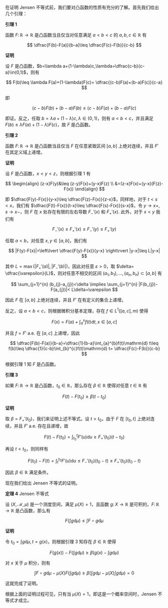 在证明 Jensen 不等式前，我们要对凸函数的性质有充分的了解。首先我们给出几个引理：

**引理 1**

函数 $F\colon \mathbb{R}\to \mathbb{R}$ 是凸函数当且仅当对任意满足 $a<b<c$ 的 $a,b,c \in \mathbb{R}$ 有

$$
\dfrac{F(b)-F(a)}{b-a}\leq \dfrac{F(c)-F(b)}{c-b}
$$

**证明**

设 $F$ 是凸函数，$b=\lambda a+(1-\lambda)c,\lambda=\dfrac{c-b}{c-a}\in(0,1)$，则有

$$
F(b)\leq \lambda F(a)+(1-\lambda)F(c)= \dfrac{(c-b)F(a)+(b-a)F(c)}{c-a}
$$

即

$$
(c-b)F(b)+(b-a)F(b)\leq(c-b)F(a)+(b-a)F(c)
$$

即证。反之，任取 $b=\lambda a+(1-\lambda)c,\lambda \in(0,1)$，则有 $a<b<c$，并且满足 $F(b)\leq\lambda F(a)+(1-\lambda)F(c)$，故 $F$ 是凸函数。

**引理 2**

函数 $F\colon \mathbb{R}\to \mathbb{R}$ 是凸函数当且仅当 $F$ 在任意紧致区间 $[a,b]$ 上绝对连续，并且 $F'$ 在其定义域上递增。

**证明**

设 $F$ 是凸函数，$x<y<z$，则根据引理 1 有

$$
\begin{align}
(z-x)F(y)&\leq (z-y)F(x)+(y-x)F(z) \\
&=(z-x)F(x)+(y-x)(F(z)-F(x))
\end{align}
$$

即 $\dfrac{F(y)-F(x)}{y-x}\leq \dfrac{F(z)-F(x)}{z-x}$，同样地，对于 $t<s<x$，我们有 $\dfrac{F(t)-F(x)}{t-x}\leq \dfrac{F(s)-F(x)}{s-x}$，令 $y\to x+,s\to x-$，则 $F$ 在 $x$ 处存在有限的左右导数 $F_{-}'(x)$ 和 $F_{+}'(x)$. 此外，对于 $x<y$ 我们有

$$
F_{-}'(x)\leq F_{+}'(x)\leq F_{-}'(y)\leq F_{+}'(y)
$$

任取 $a<b$，对任意 $x,y \in[a,b]$，我们有

$$
|F(y)-F(x)|=\left\lvert  \dfrac{F(y)-F(x)}{y-x}  \right\rvert |y-x|\leq L|y-x|
$$

其中 $L=\max(|F_{+}'(a)|,|F_{-}'(b)|)$，因此对任意 $\varepsilon>0$，取 $\delta= \dfrac{\varepsilon}{L}$，则对任意不相交的区间 $(a_{1},b_{1}),\dots,(a_{n},b_{n})\subset[a,b]$ 有

$$
\sum_{j=1}^{n} (b_{j}-a_{j})<\delta \implies \sum_{j=1}^{n} |F(b_{j})-F(a_{j})|< L\delta=\varepsilon
$$

因此 $F$ 在 $[a,b]$ 上绝对连续，并且 $F'$ 在有定义的集合上递增。

反之，设 $a<b<c$，则根据微积分基本定理，存在 $f \in L^{1}([a,c],m)$ 使得

$$
F(x)=F(a)+\int_{a}^{x}f(t)\mathrm{d} t, x \in [a,c]
$$

并且 $f=F'$ a.e. 在 $[a,c]$ 上递增，因此

$$
\dfrac{F(b)-F(a)}{b-a}=\dfrac{1}{b-a}\int_{a}^{b}f(t)\mathrm{d} t\leq f(b)\leq \dfrac{1}{c-b}\int_{b}^{c}f(t)\mathrm{d} t= \dfrac{F(c)-F(b)}{c-b}
$$

根据引理 1 知 $F$ 是凸函数。

**引理 3**

如果 $F\colon \mathbb{R}\to \mathbb{R}$ 是凸函数，$t_{0}\in \mathbb{R}$，那么存在 $\beta \in \mathbb{R}$ 使得对任意 $t \in \mathbb{R}$ 有

$$
F(t)-F(t_{0})\geq \beta(t-t_{0})
$$

**证明**

取 $\beta=F_{+}'(t_{0})$，我们来证明上述不等式。设 $t>t_{0}$，由于 $F$ 在 $[t_{0},t]$ 上绝对连续，并且 $F'$ a.e. 存在且递增，故

$$
F(t)-F(t_{0})=\int_{t_{0}}^{t} F'(u)\mathrm{d} u\geq F_{+}'(t_{0})(t-t_{0})
$$

再设 $t<t_{0}$，则同样有

$$
F(t_{0})-F(t)=\int_{t}^{t_{0}} F'(u)\mathrm{d} u\leq F_{-}'(t_{0})(t_{0}-t)\leq F_{+}'(t_{0})(t_{0}-t)
$$

因此 $\beta \in \mathbb{R}$ 满足条件。

现在我们给出 Jensen 不等式的证明。

**定理 4** Jensen 不等式

设 $(X,\mathcal{M},\mu)$ 是一个测度空间，满足 $\mu(X)=1$，且函数 $g\colon X\to \mathbb{R}$ 是可积的，$F\colon \mathbb{R}\to \mathbb{R}$ 是凸函数，那么有

$$
F\left( \int g\mathrm{d} \mu \right)\leq \int F\circ g \mathrm{d} \mu
$$

**证明**

令 $t_{0}=\int g\mathrm{d}\mu,t=g(x)$，则根据引理 3 知存在 $\beta \in \mathbb{R}$ 使得

$$
F(g(x))-F\left( \int g\mathrm{d} \mu \right)\geq\beta\left( g(x)-\int g\mathrm{d} \mu \right)
$$

对 $x$ 关于 $\mu$ 积分，则有

$$
\int F\circ g\mathrm{d} \mu-\mu(X)F\left( \int g\mathrm{d} \mu \right)\geq \beta\left( \int g\mathrm{d} \mu-\mu(X)\int g\mathrm{d} \mu \right)=0
$$

这就完成了证明。

根据上面的证明过程可见，只有当 $\mu(X)=1$，即这是一个概率空间时，Jensen 不等式才成立。